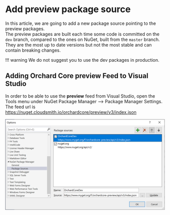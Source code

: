 # Add preview package source

In this article, we are going to add a new package source pointing to the preview packages.  
The preview packages are built each time some code is committed on the `dev` branch, compared to the ones on NuGet, built from the `master` branch.  
They are the most up to date versions but not the most stable and can contain breaking changes.

!!! warning
    We do not suggest you to use the dev packages in production.

## Adding Orchard Core preview Feed to Visual Studio

In order to be able to use the __preview__ feed from Visual Studio, open the Tools menu under NuGet Package Manager --> Package Manager Settings.
The feed url is <https://nuget.cloudsmith.io/orchardcore/preview/v3/index.json>

![image](assets/addMyGetPackageSource.png)

